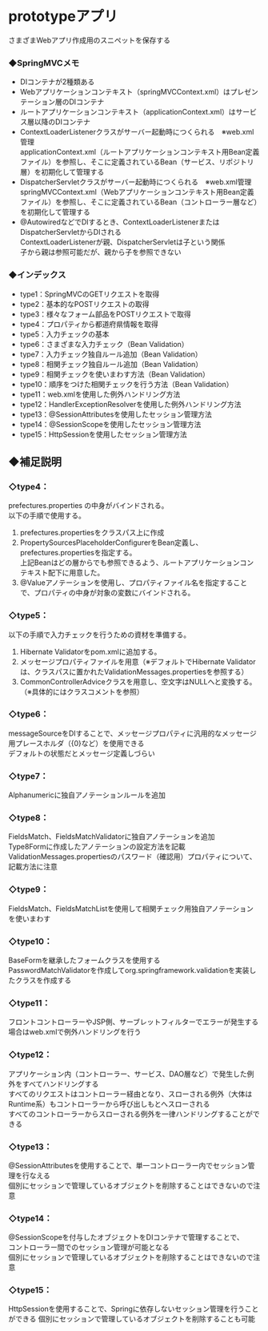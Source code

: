 # prototypeアプリ
さまざまWebアプリ作成用のスニペットを保存する  

### ◆SpringMVCメモ
* DIコンテナが2種類ある
* Webアプリケーションコンテキスト（springMVCContext.xml）はプレゼンテーション層のDIコンテナ
* ルートアプリケーションコンテキスト（applicationContext.xml）はサービス層以降のDIコンテナ  
* ContextLoaderListenerクラスがサーバー起動時につくられる　※web.xml管理  
applicationContext.xml（ルートアプリケーションコンテキスト用Bean定義ファイル）を参照し、そこに定義されているBean（サービス、リポジトリ層）を初期化して管理する  
* DispatcherServletクラスがサーバー起動時につくられる　※web.xml管理  
springMVCContext.xml（Webアプリケーションコンテキスト用Bean定義ファイル）を参照し、そこに定義されているBean（コントローラー層など）を初期化して管理する  
* @AutowiredなどでDIするとき、ContextLoaderListenerまたはDispatcherServletからDIされる  
ContextLoaderListenerが親、DispatcherServletは子という関係  
子から親は参照可能だが、親から子を参照できない  

### ◆インデックス
 - type1：SpringMVCのGETリクエストを取得
 - type2：基本的なPOSTリクエストの取得
 - type3：様々なフォーム部品をPOSTリクエストで取得
 - type4：プロパティから都道府県情報を取得
 - type5：入力チェックの基本
 - type6：さまざまな入力チェック（Bean Validation）
 - type7：入力チェック独自ルール追加（Bean Validation）
 - type8：相関チェック独自ルール追加（Bean Validation）
 - type9：相関チェックを使いまわす方法（Bean Validation）
 - type10：順序をつけた相関チェックを行う方法（Bean Validation）
 - type11：web.xmlを使用した例外ハンドリング方法
 - type12：HandlerExceptionResolverを使用した例外ハンドリング方法
 - type13：@SessionAttributesを使用したセッション管理方法
 - type14：@SessionScopeを使用したセッション管理方法
 - type15：HttpSessionを使用したセッション管理方法

## ◆補足説明

### ◇type4：  
prefectures.properties の中身がバインドされる。  
以下の手順で使用する。  
1. prefectures.propertiesをクラスパス上に作成    
2. PropertySourcesPlaceholderConfigurerをBean定義し、prefectures.propertiesを指定する。  
上記Beanはどの層からでも参照できるよう、ルートアプリケーションコンテキスト配下に用意した。  
3. @Valueアノテーションを使用し、プロパティファイル名を指定することで、プロパティの中身が対象の変数にバインドされる。  


### ◇type5：  
以下の手順で入力チェックを行うための資材を準備する。
1. Hibernate Validatorをpom.xmlに追加する。  
2. メッセージプロパティファイルを用意（※デフォルトでHibernate Validatorは、クラスパスに置かれたValidationMessages.propertiesを参照する）  
3. CommonControllerAdviceクラスを用意し、空文字はNULLへと変換する。（※具体的にはクラスコメントを参照）

### ◇type6：  
messageSourceをDIすることで、メッセージプロパティに汎用的なメッセージ用プレースホルダ（{0}など）を使用できる  
デフォルトの状態だとメッセージ定義しづらい

### ◇type7：  
Alphanumericに独自アノテーションルールを追加

### ◇type8：  
FieldsMatch、FieldsMatchValidatorに独自アノテーションを追加  
Type8Formに作成したアノテーションの設定方法を記載  
ValidationMessages.propertiesのパスワード（確認用）プロパティについて、記載方法に注意

### ◇type9：  
FieldsMatch、FieldsMatchListを使用して相関チェック用独自アノテーションを使いまわす

### ◇type10：  
BaseFormを継承したフォームクラスを使用する  
PasswordMatchValidatorを作成してorg.springframework.validationを実装したクラスを作成する

### ◇type11：  
フロントコントローラーやJSP側、サーブレットフィルターでエラーが発生する場合はweb.xmlで例外ハンドリングを行う

### ◇type12：  
アプリケーション内（コントローラー、サービス、DAO層など）で発生した例外をすべてハンドリングする  
すべてのリクエストはコントローラー経由となり、スローされる例外（大体はRuntime系）もコントローラーから呼び出しもとへスローされる  
すべてのコントローラーからスローされる例外を一律ハンドリングすることができる  

### ◇type13：  
@SessionAttributesを使用することで、単一コントローラー内でセッション管理を行なえる  
個別にセッションで管理しているオブジェクトを削除することはできないので注意  

### ◇type14：  
@SessionScopeを付与したオブジェクトをDIコンテナで管理することで、  
コントローラー間でのセッション管理が可能となる  
個別にセッションで管理しているオブジェクトを削除することはできないので注意  

### ◇type15：  
HttpSessionを使用することで、Springに依存しないセッション管理を行うことができる
個別にセッションで管理しているオブジェクトを削除することも可能

